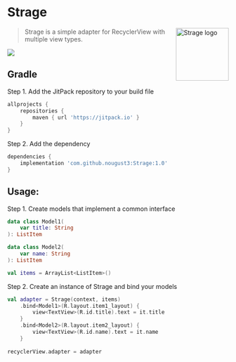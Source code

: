 # Strage

<img src="https://firebasestorage.googleapis.com/v0/b/home-page-852c4.appspot.com/o/strage.svg?alt=media&token=d7e463f3-a14e-407a-9b9e-fe66c7f65203" align="right" title="Strage logo" width="120" height="120">

> Strage is a simple adapter for RecyclerView with multiple view types.

 [![](https://jitpack.io/v/nougust3/Strage.svg)](https://jitpack.io/#nougust3/Strage)
 
## Gradle
Step 1. Add the JitPack repository to your build file 
```gradle
allprojects {
	repositories {
		maven { url 'https://jitpack.io' }
	}
}
```
Step 2. Add the dependency 
```gradle
dependencies {
	implementation 'com.github.nougust3:Strage:1.0'
}
```

## Usage:
Step 1. Create models that implement a common interface
```kotlin
data class Model1(
	var title: String
): ListItem

data class Model2(
	var name: String
): ListItem
```
```kotlin
val items = ArrayList<ListItem>()
```
Step 2. Create an instance of Strage and bind your models
```kotlin
val adapter = Strage(context, items)
	.bind<Model1>(R.layout.item1_layout) {
		view<TextView>(R.id.title).text = it.title
	}
	.bind<Model2>(R.layout.item2_layout) {
		view<TextView>(R.id.name).text = it.name
	}
	
recyclerView.adapter = adapter
```
